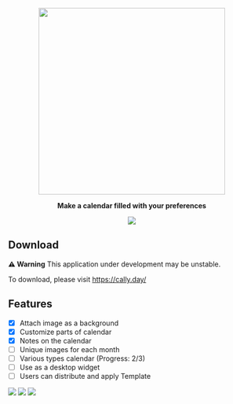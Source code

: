 <p align="center">
    <a href="https://github.com/baealex/Cally/">
        <img width="380px" src="https://github.com/baealex/Cally/assets/35596687/72593f04-9e97-4304-ba07-7bef56015a82">
    </a>
</p>

<p align="center">
    <strong>Make a calendar filled with your preferences</strong>
</p>

<p align="center">
<img src="https://img.shields.io/github/package-json/v/baealex/Cally">    
</p>

## Download

**⚠️ Warning** This application under development may be unstable.

To download, please visit https://cally.day/

## Features

- [x] Attach image as a background
- [x] Customize parts of calendar
- [x] Notes on the calendar
- [ ] Unique images for each month
- [ ] Various types calendar (Progress: 2/3)
- [ ] Use as a desktop widget
- [ ] Users can distribute and apply Template

![](https://github.com/baealex/Cally/assets/35596687/397a2459-c6f5-4a43-8cce-8294ee2cae07)
![](https://github.com/baealex/Cally/assets/35596687/62718966-8191-403f-93a9-15484216a355)
![](https://github.com/baealex/Cally/assets/35596687/3fc11f4d-05e4-4110-b9a5-5ded4a8ac196)

